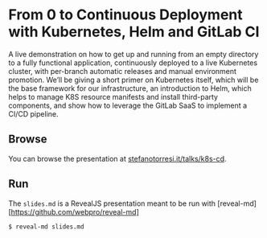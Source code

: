 # From 0 to Continuous Deployment with Kubernetes, Helm and GitLab CI

A live demonstration on how to get up and running from an empty directory to a fully functional application, continuously deployed to a live Kubernetes cluster, with per-branch automatic releases and manual environment promotion. We’ll be giving a short primer on Kubernetes itself, which will be the base framework for our infrastructure, an introduction to Helm, which helps to manage K8S resource manifests and install third-party components, and show how to leverage the GitLab SaaS to implement a CI/CD pipeline.

## Browse

You can browse the presentation at [stefanotorresi.it/talks/k8s-cd](https://stefanotorresi.it/talks/k8s-cd).

## Run

The `slides.md` is a RevealJS presentation meant to be run with [reveal-md][https://github.com/webpro/reveal-md]

```shell
$ reveal-md slides.md
```
